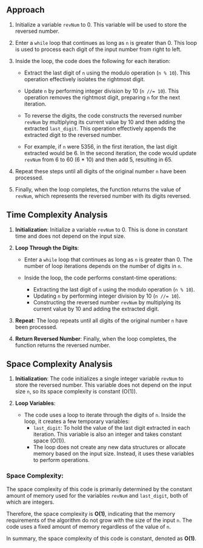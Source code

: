 ## Approach


1. Initialize a variable `revNum` to 0. This variable will be used to store the reversed number.

2. Enter a `while` loop that continues as long as `n` is greater than 0. This loop is used to process each digit of the input number from right to left.

3. Inside the loop, the code does the following for each iteration:

   - Extract the last digit of `n` using the modulo operation (`n % 10`). This operation effectively isolates the rightmost digit.

   - Update `n` by performing integer division by 10 (`n //= 10`). This operation removes the rightmost digit, preparing `n` for the next iteration.

   - To reverse the digits, the code constructs the reversed number `revNum` by multiplying its current value by 10 and then adding the extracted `last_digit`. This operation effectively appends the extracted digit to the reversed number.

   - For example, if `n` were 5356, in the first iteration, the last digit extracted would be 6. In the second iteration, the code would update `revNum` from 6 to 60 (6 * 10) and then add 5, resulting in 65.

4. Repeat these steps until all digits of the original number `n` have been processed.

5. Finally, when the loop completes, the function returns the value of `revNum`, which represents the reversed number with its digits reversed.


## Time Complexity Analysis

1. **Initialization**: Initialize a variable `revNum` to 0. This is done in constant time and does not depend on the input size.

2. **Loop Through the Digits**:
   - Enter a `while` loop that continues as long as `n` is greater than 0. The number of loop iterations depends on the number of digits in `n`.
   
   - Inside the loop, the code performs constant-time operations:
     - Extracting the last digit of `n` using the modulo operation (`n % 10`).
     - Updating `n` by performing integer division by 10 (`n //= 10`).
     - Constructing the reversed number `revNum` by multiplying its current value by 10 and adding the extracted digit.

3. **Repeat**: The loop repeats until all digits of the original number `n` have been processed.

4. **Return Reversed Number**: Finally, when the loop completes, the function returns the reversed number.



## Space Complexity Analysis


1. **Initialization**: The code initializes a single integer variable `revNum` to store the reversed number. This variable does not depend on the input size `n`, so its space complexity is constant (O(1)).

2. **Loop Variables**: 
   - The code uses a loop to iterate through the digits of `n`. Inside the loop, it creates a few temporary variables:
     - `last_digit`: To hold the value of the last digit extracted in each iteration. This variable is also an integer and takes constant space (O(1)).
     - The loop does not create any new data structures or allocate memory based on the input size. Instead, it uses these variables to perform operations.

### Space Complexity:

The space complexity of this code is primarily determined by the constant amount of memory used for the variables `revNum` and `last_digit`, both of which are integers. 

Therefore, the space complexity is **O(1)**, indicating that the memory requirements of the algorithm do not grow with the size of the input `n`. The code uses a fixed amount of memory regardless of the value of `n`.

In summary, the space complexity of this code is constant, denoted as **O(1)**.
